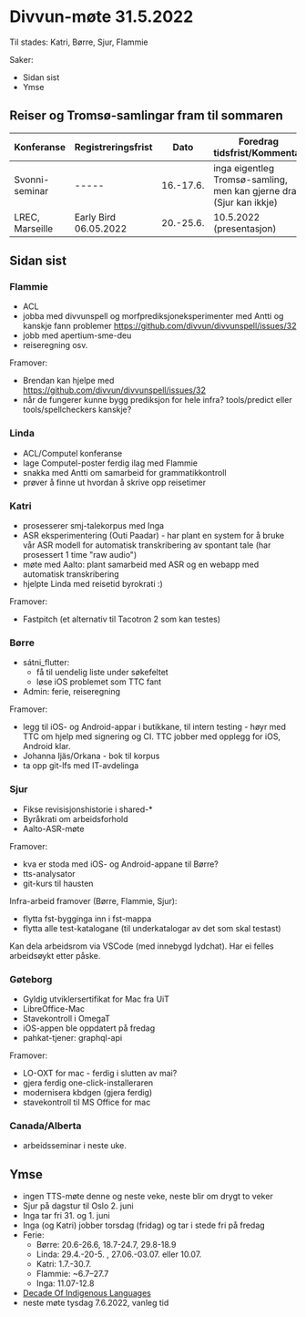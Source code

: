 # Divvun-møte 31.5.2022

Til stades: Katri, Børre, Sjur, Flammie

Saker:

* Sidan sist
* Ymse

## Reiser og Tromsø-samlingar fram til sommaren

| Konferanse | Registreringsfrist | Dato            | Foredrag tidsfrist/Kommentar
| ---------- | ------------------ | --------------  | ------------------
| Svonni-seminar      | -----                 | 16.-17.6. | inga eigentleg Tromsø-samling, men kan gjerne dra (Sjur kan ikkje)
| LREC, Marseille     | Early Bird 06.05.2022 | 20.-25.6. | 10.5.2022 (presentasjon)

## Sidan sist

### Flammie

* ACL
* jobba med divvunspell og morfprediksjoneksperimenter med Antti og kanskje fann problemer <https://github.com/divvun/divvunspell/issues/32>
* jobb med apertium-sme-deu
* reiseregning osv.

Framover:

* Brendan kan hjelpe med <https://github.com/divvun/divvunspell/issues/32>
* når de fungerer kunne bygg prediksjon for hele infra? tools/predict eller tools/spellcheckers kanskje?

### Linda

* ACL/Computel konferanse
* lage Computel-poster ferdig ilag med Flammie
* snakka med Antti om samarbeid for grammatikkontroll
* prøver å finne ut hvordan å skrive opp reisetimer

### Katri

* prosesserer smj-talekorpus med Inga
* ASR eksperimentering (Outi Paadar) - har plant en system for å bruke vår ASR modell for automatisk transkribering av spontant tale (har prosessert 1 time "raw audio")
* møte med Aalto: plant samarbeid med ASR og en webapp med automatisk transkribering
* hjelpte Linda med reisetid byrokrati :)

Framover:

* Fastpitch (et alternativ til Tacotron 2 som kan testes)

### Børre

* sátni_flutter:
  * få til uendelig liste under søkefeltet
  * løse iOS problemet som TTC fant
* Admin: ferie, reiseregning

Framover:

* legg til iOS- og Android-appar i butikkane, til intern testing - høyr med TTC
  om hjelp med signering og CI. TTC jobber med opplegg for iOS, Android klar.
* Johanna Ijäs/Orkana - bok til korpus
* ta opp git-lfs med IT-avdelinga

### Sjur

* Fikse revisisjonshistorie i shared-*
* Byråkrati om arbeidsforhold
* Aalto-ASR-møte

Framover:

* kva er stoda med iOS- og Android-appane til Børre?
* tts-analysator
* git-kurs til hausten

Infra-arbeid framover (Børre, Flammie, Sjur):

* flytta fst-bygginga inn i fst-mappa
* flytta alle test-katalogane (til underkatalogar av det som skal testast)

Kan dela arbeidsrom via VSCode (med innebygd lydchat). Har ei felles arbeidsøykt etter påske.

### Gøteborg

* Gyldig utviklersertifikat for Mac fra UiT
* LibreOffice-Mac
* Stavekontroll i OmegaT
* iOS-appen ble oppdatert på fredag
* pahkat-tjener: graphql-api

Framover:

* LO-OXT for mac - ferdig i slutten av mai?
* gjera ferdig one-click-installeraren
* modernisera kbdgen (gjera ferdig)
* stavekontroll til MS Office for mac

### Canada/Alberta

* arbeidsseminar i neste uke.

## Ymse

* ingen TTS-møte denne og neste veke, neste blir om drygt to veker
* Sjur på dagstur til Oslo 2. juni
* Inga tar fri 31. og 1. juni
* Inga (og Katri) jobber torsdag (fridag) og tar i stede fri på fredag
* Ferie:
  * Børre: 20.6-26.6, 18.7-24.7, 29.8-18.9
  * Linda: 29.4.-20-5. , 27.06.-03.07. eller 10.07.
  * Katri: 1.7.-30.7.
  * Flammie: ~6.7–27.7
  * Inga: 11.07-12.8
* [Decade Of Indigenous Languages](https://fpcc.ca/stories/the-decade-of-indigenous-languages/)
* neste møte tysdag 7.6.2022, vanleg tid
